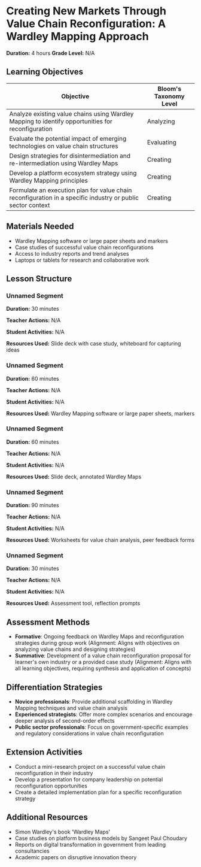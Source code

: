 # Creating New Markets Through Value Chain Reconfiguration: A Wardley Mapping Approach

**Duration:** 4 hours **Grade Level:** N/A

## Learning Objectives

| Objective | Bloom's Taxonomy Level |
|-----------|-------------------------|
| Analyze existing value chains using Wardley Mapping to identify opportunities for reconfiguration | Analyzing |
| Evaluate the potential impact of emerging technologies on value chain structures | Evaluating |
| Design strategies for disintermediation and re-intermediation using Wardley Maps | Creating |
| Develop a platform ecosystem strategy using Wardley Mapping principles | Creating |
| Formulate an execution plan for value chain reconfiguration in a specific industry or public sector context | Creating |

## Materials Needed
* Wardley Mapping software or large paper sheets and markers
* Case studies of successful value chain reconfigurations
* Access to industry reports and trend analyses
* Laptops or tablets for research and collaborative work

## Lesson Structure
### Unnamed Segment
**Duration:** 30 minutes

**Teacher Actions:** N/A

**Student Activities:** N/A

**Resources Used:** Slide deck with case study, whiteboard for capturing ideas

### Unnamed Segment
**Duration:** 60 minutes

**Teacher Actions:** N/A

**Student Activities:** N/A

**Resources Used:** Wardley Mapping software or large paper sheets, markers

### Unnamed Segment
**Duration:** 60 minutes

**Teacher Actions:** N/A

**Student Activities:** N/A

**Resources Used:** Slide deck, annotated Wardley Maps

### Unnamed Segment
**Duration:** 90 minutes

**Teacher Actions:** N/A

**Student Activities:** N/A

**Resources Used:** Worksheets for value chain analysis, peer feedback forms

### Unnamed Segment
**Duration:** 30 minutes

**Teacher Actions:** N/A

**Student Activities:** N/A

**Resources Used:** Assessment tool, reflection prompts

## Assessment Methods
* **Formative**: Ongoing feedback on Wardley Maps and reconfiguration strategies during group work (Alignment: Aligns with objectives on analyzing value chains and designing strategies)
* **Summative**: Development of a value chain reconfiguration proposal for learner's own industry or a provided case study (Alignment: Aligns with all learning objectives, requiring synthesis and application of concepts)

## Differentiation Strategies
* **Novice professionals**: Provide additional scaffolding in Wardley Mapping techniques and value chain analysis
* **Experienced strategists**: Offer more complex scenarios and encourage deeper analysis of second-order effects
* **Public sector professionals**: Focus on government-specific examples and regulatory considerations in value chain reconfiguration

## Extension Activities
* Conduct a mini-research project on a successful value chain reconfiguration in their industry
* Develop a presentation for company leadership on potential reconfiguration opportunities
* Create a detailed implementation plan for a specific reconfiguration strategy

## Additional Resources
* Simon Wardley's book 'Wardley Maps'
* Case studies on platform business models by Sangeet Paul Choudary
* Reports on digital transformation in government from leading consultancies
* Academic papers on disruptive innovation theory
